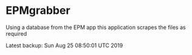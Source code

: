 # EPMgrabber
Using a database from the EPM app this application scrapes the files as required


Latest backup: Sun Aug 25 08:50:01 UTC 2019
